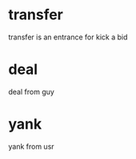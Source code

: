 <h1 class="contract"> transfer </h1>

transfer is an entrance for kick a bid

<h1 class="contract"> deal </h1>

deal from guy

<h1 class="contract"> yank </h1>

yank from usr